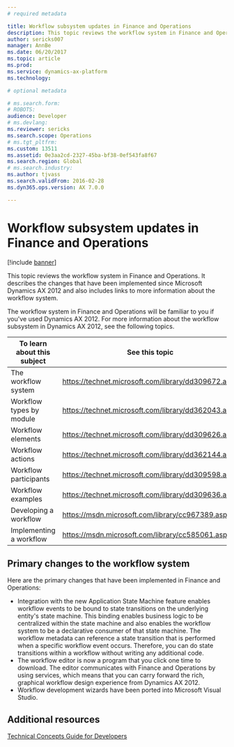 ```yaml
---
# required metadata

title: Workflow subsystem updates in Finance and Operations
description: This topic reviews the workflow system in Finance and Operations.
author: sericks007
manager: AnnBe
ms.date: 06/20/2017
ms.topic: article
ms.prod: 
ms.service: dynamics-ax-platform
ms.technology: 

# optional metadata

# ms.search.form: 
# ROBOTS: 
audience: Developer
# ms.devlang: 
ms.reviewer: sericks
ms.search.scope: Operations
# ms.tgt_pltfrm: 
ms.custom: 13511
ms.assetid: 0e3aa2cd-2327-45ba-bf38-0ef543fa8f67
ms.search.region: Global
# ms.search.industry: 
ms.author: tjvass
ms.search.validFrom: 2016-02-28
ms.dyn365.ops.version: AX 7.0.0

---
```


# Workflow subsystem updates in Finance and Operations

[!include [banner](../includes/banner.md)]

This topic reviews the workflow system in Finance and Operations. It describes the changes that have been implemented since Microsoft Dynamics AX 2012 and also includes links to more information about the workflow system. 

The workflow system in Finance and Operations will be familiar to you if you've used Dynamics AX 2012. For more information about the workflow subsystem in Dynamics AX 2012, see the following topics.

| To learn about this subject | See this topic                                             |
|-----------------------------|------------------------------------------------------------|
| The workflow system         | <https://technet.microsoft.com/library/dd309672.aspx> |
| Workflow types by module    | <https://technet.microsoft.com/library/dd362043.aspx> |
| Workflow elements           | <https://technet.microsoft.com/library/dd309626.aspx> |
| Workflow actions            | <https://technet.microsoft.com/library/dd362144.aspx> |
| Workflow participants       | <https://technet.microsoft.com/library/dd309598.aspx> |
| Workflow examples           | <https://technet.microsoft.com/library/dd309636.aspx> |
| Developing a workflow       | <https://msdn.microsoft.com/library/cc967389.aspx>    |
| Implementing a workflow     | <https://msdn.microsoft.com/library/cc585061.aspx>    |

## Primary changes to the workflow system
Here are the primary changes that have been implemented in Finance and Operations:

-   Integration with the new Application State Machine feature enables workflow events to be bound to state transitions on the underlying entity's state machine. This binding enables business logic to be centralized within the state machine and also enables the workflow system to be a declarative consumer of that state machine. The workflow metadata can reference a state transition that is performed when a specific workflow event occurs. Therefore, you can do state transitions within a workflow without writing any additional code.
-   The workflow editor is now a program that you click one time to download. The editor communicates with Finance and Operations by using services, which means that you can carry forward the rich, graphical workflow design experience from Dynamics AX 2012.
-   Workflow development wizards have been ported into Microsoft Visual Studio.


Additional resources
--------

[Technical Concepts Guide for Developers](../dev-tools/developer-home-page.md)



